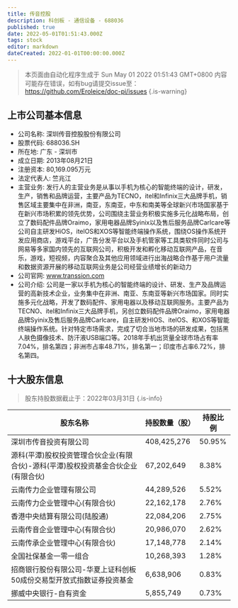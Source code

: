 ```yaml
---
title: 传音控股
description: 科创板 - 通信设备 - 688036
published: true
date: 2022-05-01T01:51:43.000Z
tags: stock
editor: markdown
dateCreated: 2022-01-01T00:00:00.000Z
---
```


> 本页面由自动化程序生成于 Sun May 01 2022 01:51:43 GMT+0800
> 内容可能存在错误，如有bug请提交issue至：https://github.com/Eroleice/doc-pi/issues
{.is-warning}

## 上市公司基本信息
- 公司名称: 深圳传音控股股份有限公司
- 股票代码: 688036.SH
- 所在地: 广东 - 深圳市
- 成立日期: 2013年08月21日
- 注册资本: 80,169.095万元
- 法定代表人: 竺兆江
- 主营业务: 发行人的主营业务是从事以手机为核心的智能终端的设计，研发，生产，销售和品牌运营，主要产品为TECNO，itel和Infinix三大品牌手机，销售区域主要集中在非洲，南亚，东南亚，中东和南美等全球新兴市场国家基于在新兴市场积累的领先优势，公司围绕主营业务积极实施多元化战略布局，创立了数码配件品牌Oraimo，家用电器品牌Syinix以及售后服务品牌Carlcare等公司自主研发HiOS，itelOS和XOS等智能终端操作系统，围绕OS操作系统开发应用商店，游戏平台，广告分发平台以及手机管家等工具类软件同时公司与网易等多家国内领先的互联网公司，积极开发和孵化移动互联网产品，在音乐，游戏，短视频，内容聚合及其他应用领域进行出海战略合作基于用户流量和数据资源开展的移动互联网业务是公司经营业绩增长的新动力
- 公司官网: www.transsion.com
- 公司介绍: 公司是一家以手机为核心的智能终端的设计、研发、生产及品牌运营的高新技术企业，业务集中在非洲、南亚、东南亚等新兴市场国家。同时实施多元化战略，开发了数码配件、家用电器以及移动互联网服务。主要产品为TECNO、itel和Infinix三大品牌手机，另创立数码配件品牌Oraimo，家用电器品牌Syinix及售后服务品牌Carlcare，自主研发HIOS、itelOS、和XOS等智能终端操作系统。针对特定市场需求，完成了切合当地市场的研发成果，包括黑人肤色摄像技术、防汗液USB端口等。2018年手机出货量全球市场占有率7.04%，排名第四；非洲市占率48.71%，排名第一；印度市占率6.72%，排名第四。


## 十大股东信息
> 股东持股数据截止于：2022年03月31日
{.is-info}

| 股东名称 | 持股数量（股） | 持股比例 |
| --- | --- | --- |
| 深圳市传音投资有限公司 | 408,425,276 | 50.95% |
| 源科(平潭)股权投资管理合伙企业(有限合伙)-源科(平潭)股权投资基金合伙企业(有限合伙) | 67,202,649 | 8.38% |
| 云南传力企业管理有限公司 | 44,289,526 | 5.52% |
| 云南传力企业管理中心(有限合伙) | 22,162,178 | 2.76% |
| 香港中央结算有限公司(陆股通) | 22,084,206 | 2.75% |
| 云南传音企业管理中心(有限合伙) | 20,986,070 | 2.62% |
| 云南传承企业管理中心(有限合伙) | 17,148,778 | 2.14% |
| 全国社保基金一零一组合 | 10,268,393 | 1.28% |
| 招商银行股份有限公司-华夏上证科创板50成份交易型开放式指数证券投资基金 | 6,638,906 | 0.83% |
| 挪威中央银行-自有资金 | 5,855,749 | 0.73% |




